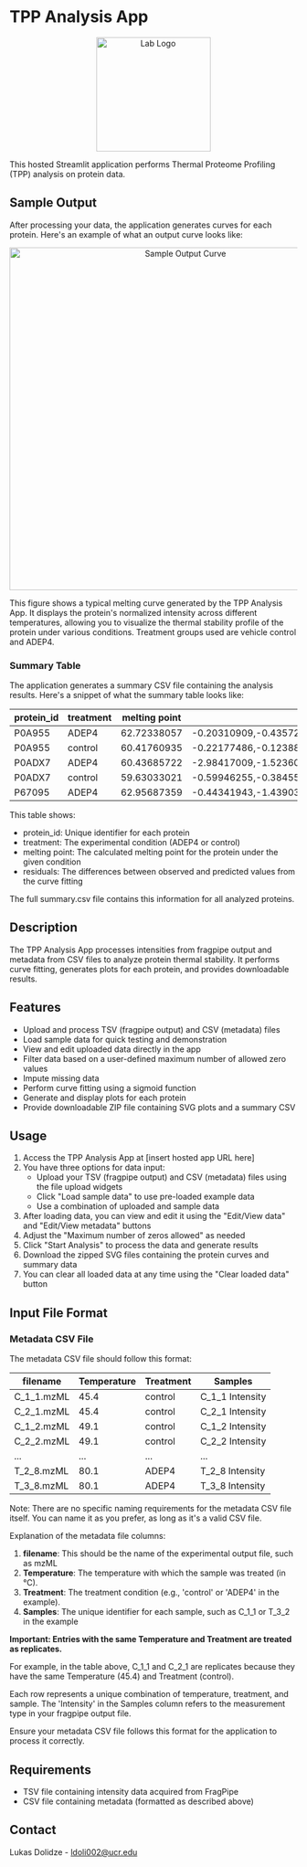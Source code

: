 # TPP Analysis App

<p align="center">
  <img src="logo.svg" alt="Lab Logo" width="200"/>
</p>

This hosted Streamlit application performs Thermal Proteome Profiling (TPP) analysis on protein data.

## Sample Output

After processing your data, the application generates curves for each protein. Here's an example of what an output curve looks like:

<p align="center">
  <img src="sample_curve.svg" alt="Sample Output Curve" width="600"/>
</p>

This figure shows a typical melting curve generated by the TPP Analysis App. It displays the protein's normalized intensity across different temperatures, allowing you to visualize the thermal stability profile of the protein under various conditions. Treatment groups used are vehicle control and ADEP4.

### Summary Table

The application generates a summary CSV file containing the analysis results. Here's a snippet of what the summary table looks like:

| protein_id | treatment | melting point | residuals |
|------------|-----------|---------------|-----------|
| P0A955 | ADEP4 | 62.72338057 | -0.20310909,-0.43572374,0.36761320,0.27191688,-0.00084949,0.00070134,-0.00027961,-0.00026950 |
| P0A955 | control | 60.41760935 | -0.22177486,-0.12388297,-0.03996652,0.39166188,-0.02646785,0.00638937,0.00742489,0.00661606 |
| P0ADX7 | ADEP4 | 60.43685722 | -2.98417009,-1.52360630,2.95880721,1.57419488,-0.10878608,0.04481456,0.02078611,0.01795950 |
| P0ADX7 | control | 59.63033021 | -0.59946255,-0.38455060,0.98511892,-0.00014792,-0.00835472,-0.00000083,0.00020939,0.00718827 |
| P67095 | ADEP4 | 62.95687359 | -0.44341943,-1.43903604,1.79195880,0.09079231,-0.00032441,-0.00302128,0.00163866,0.00141141 |

This table shows:
- protein_id: Unique identifier for each protein
- treatment: The experimental condition (ADEP4 or control)
- melting point: The calculated melting point for the protein under the given condition
- residuals: The differences between observed and predicted values from the curve fitting

The full summary.csv file contains this information for all analyzed proteins.

## Description

The TPP Analysis App processes intensities from fragpipe output and metadata from CSV files to analyze protein thermal stability. It performs curve fitting, generates plots for each protein, and provides downloadable results.

## Features

- Upload and process TSV (fragpipe output) and CSV (metadata) files
- Load sample data for quick testing and demonstration
- View and edit uploaded data directly in the app
- Filter data based on a user-defined maximum number of allowed zero values
- Impute missing data
- Perform curve fitting using a sigmoid function
- Generate and display plots for each protein
- Provide downloadable ZIP file containing SVG plots and a summary CSV

## Usage

1. Access the TPP Analysis App at [insert hosted app URL here]
2. You have three options for data input:
   - Upload your TSV (fragpipe output) and CSV (metadata) files using the file upload widgets
   - Click "Load sample data" to use pre-loaded example data
   - Use a combination of uploaded and sample data
3. After loading data, you can view and edit it using the "Edit/View data" and "Edit/View metadata" buttons
4. Adjust the "Maximum number of zeros allowed" as needed
5. Click "Start Analysis" to process the data and generate results
6. Download the zipped SVG files containing the protein curves and summary data
7. You can clear all loaded data at any time using the "Clear loaded data" button

## Input File Format

### Metadata CSV File

The metadata CSV file should follow this format:

| filename    | Temperature | Treatment | Samples         |
|-------------|-------------|-----------|-----------------|
| C_1_1.mzML  | 45.4        | control   | C_1_1 Intensity |
| C_2_1.mzML  | 45.4        | control   | C_2_1 Intensity |
| C_1_2.mzML  | 49.1        | control   | C_1_2 Intensity |
| C_2_2.mzML  | 49.1        | control   | C_2_2 Intensity |
| ...         | ...         | ...       | ...             |
| T_2_8.mzML  | 80.1        | ADEP4       | T_2_8 Intensity |
| T_3_8.mzML  | 80.1        | ADEP4       | T_3_8 Intensity |

Note: There are no specific naming requirements for the metadata CSV file itself. You can name it as you prefer, as long as it's a valid CSV file.

Explanation of the metadata file columns:

1. **filename**: This should be the name of the experimental output file, such as mzML
2. **Temperature**: The temperature with which the sample was treated (in °C).
3. **Treatment**: The treatment condition (e.g., 'control' or 'ADEP4' in the example).
4. **Samples**: The unique identifier for each sample, such as C_1_1 or T_3_2 in the example

**Important: Entries with the same Temperature and Treatment are treated as replicates.** 

For example, in the table above, C_1_1 and C_2_1 are replicates because they have the same Temperature (45.4) and Treatment (control).

Each row represents a unique combination of temperature, treatment, and sample. The 'Intensity' in the Samples column refers to the measurement type in your fragpipe output file.

Ensure your metadata CSV file follows this format for the application to process it correctly.

## Requirements

- TSV file containing intensity data acquired from FragPipe
- CSV file containing metadata (formatted as described above)

## Contact

Lukas Dolidze - [ldoli002@ucr.edu](mailto:ldoli002@ucr.edu?subject=TPP%20Curve%20Fitting%20App)
